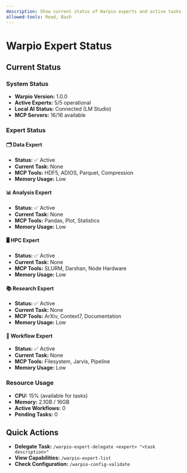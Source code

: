 ```yaml
---
description: Show current status of Warpio experts and active tasks
allowed-tools: Read, Bash
---
```


# Warpio Expert Status

## Current Status

### System Status
- **Warpio Version:** 1.0.0
- **Active Experts:** 5/5 operational
- **Local AI Status:** Connected (LM Studio)
- **MCP Servers:** 16/16 available

### Expert Status

#### 🗂️ Data Expert
- **Status:** ✅ Active
- **Current Task:** None
- **MCP Tools:** HDF5, ADIOS, Parquet, Compression
- **Memory Usage:** Low

#### 📊 Analysis Expert
- **Status:** ✅ Active
- **Current Task:** None
- **MCP Tools:** Pandas, Plot, Statistics
- **Memory Usage:** Low

#### 🖥️ HPC Expert
- **Status:** ✅ Active
- **Current Task:** None
- **MCP Tools:** SLURM, Darshan, Node Hardware
- **Memory Usage:** Low

#### 📚 Research Expert
- **Status:** ✅ Active
- **Current Task:** None
- **MCP Tools:** ArXiv, Context7, Documentation
- **Memory Usage:** Low

#### 🔗 Workflow Expert
- **Status:** ✅ Active
- **Current Task:** None
- **MCP Tools:** Filesystem, Jarvis, Pipeline
- **Memory Usage:** Low

### Resource Usage
- **CPU:** 15% (available for tasks)
- **Memory:** 2.1GB / 16GB
- **Active Workflows:** 0
- **Pending Tasks:** 0

## Quick Actions

- **Delegate Task:** `/warpio-expert-delegate <expert> "<task description>"`
- **View Capabilities:** `/warpio-expert-list`
- **Check Configuration:** `/warpio-config-validate`